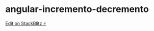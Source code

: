 # angular-incremento-decremento

[Edit on StackBlitz ⚡️](https://stackblitz.com/edit/angular-ivy-pzmcjp)
